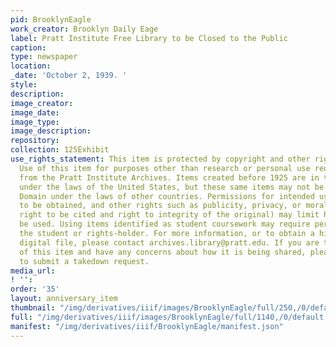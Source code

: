```yaml
---
pid: BrooklynEagle
work_creator: Brooklyn Daily Eage
label: Pratt Institute Free Library to be Closed to the Public
caption:
type: newspaper
location:
_date: 'October 2, 1939. '
style:
description:
image_creator:
image_date:
image_type:
image_description:
repository:
collection: 125Exhibit
use_rights_statement: This item is protected by copyright and other rights and restrictions.
  Use of this item for purposes other than research or personal use requires permission
  from the Pratt Institute Archives. Items created before 1925 are in the Public Domain
  under the laws of the United States, but these same items may not be in the Public
  Domain under the laws of other countries. Permissions for intended uses may need
  to be obtained, and other rights such as publicity, privacy, or moral rights (e.g.
  right to be cited and right to integrity of the original) may limit how items can
  be used. Using items identified as student coursework may require permission from
  the student or rights-holder. For more information, or to obtain a high resolution
  digital file, please contact archives.library@pratt.edu. If you are the rights-holder
  of this item and have any concerns about how it is being shared, please visit https://libguides.pratt.edu/archives/takedown
  to submit a takedown request.
media_url:
! '':
order: '35'
layout: anniversary_item
thumbnail: "/img/derivatives/iiif/images/BrooklynEagle/full/250,/0/default.jpg"
full: "/img/derivatives/iiif/images/BrooklynEagle/full/1140,/0/default.jpg"
manifest: "/img/derivatives/iiif/BrooklynEagle/manifest.json"
---
```

